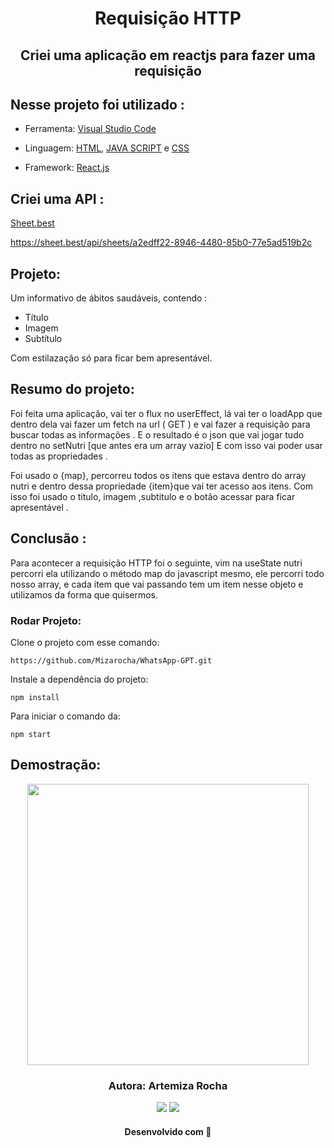 
<h1 align="center">Requisição HTTP</h1>

<h2 align="center">Criei uma aplicação em reactjs para fazer uma requisição</h2>

## Nesse projeto foi utilizado :

- Ferramenta: [Visual Studio Code](https://code.visualstudio.com/)          

- Linguagem: [HTML](https://developer.mozilla.org/pt-BR/docs/Web/HTML/Element/html), [JAVA SCRIPT](https://developer.mozilla.org/pt-BR/docs/Web/JavaScript) e [CSS](https://developer.mozilla.org/pt-BR/docs/Learn/Getting_started_with_the_web/CSS_basics)         
- Framework: [React.js](https://pt-br.reactjs.org/) 


## Criei uma API :

[Sheet.best](https://sheet.best/)            

https://sheet.best/api/sheets/a2edff22-8946-4480-85b0-77e5ad519b2c

## Projeto:    

 Um informativo de ábitos saudáveis, contendo :     
 - Título        
 - Imagem      
 - Subtítulo                
 
Com estilazação só para ficar bem apresentável.

## Resumo do projeto:    
Foi feita uma aplicação, vai ter o flux no userEffect, lá vai ter o 
loadApp que dentro dela vai fazer um fetch na url ( GET ) e vai fazer a requisição para buscar todas as informações .
E o resultado é o json que vai jogar tudo dentro no setNutri [que antes era um array vazio] E com isso vai poder usar todas as propriedades .

Foi usado o {map}, percorreu todos os itens que estava dentro do array nutri e dentro dessa propriedade {item}que vai ter acesso aos itens. 
Com isso foi usado o titulo, imagem ,subtitulo e o botão acessar para ficar apresentável .


## Conclusão :

Para acontecer a requisição HTTP foi o seguinte, vim na useState nutri percorri ela utilizando o método map do javascript mesmo, 
ele percorri todo nosso array, e cada item que vai passando tem um item nesse objeto e utilizamos da forma que quisermos.

### Rodar Projeto:

Clone o projeto com esse comando:

```
https://github.com/Mizarocha/WhatsApp-GPT.git
```
Instale a dependência do projeto:
```
npm install 
```
Para iniciar o comando da:
```
npm start
``` 
## Demostração: 

<div align="center">
<img width=450 height=450 src="https://user-images.githubusercontent.com/88461178/227242709-8a7da433-1d63-4142-9b9a-047d5a91a1ca.jpg"/>
</div>

<h3 align="center"> Autora: Artemiza Rocha</h3>   

<div align="center">
  <a href="https://www.linkedin.com/in/artemiza-rocha/a" target="_blank"><img src="https://img.shields.io/badge/-LinkedIn-%230077B5?style=for-the-badge&logo=linkedin&logoColor=white" target="_blank"></a> 
  <a href="https://github.com/Mizarocha" target="_blank"><img src="https://img.shields.io/badge/-GITHUB-%23E4405F?style=for-the-badge&logo=github&logoColor=white" target="_blank"></a>
  </div>

<h4 align="center">Desenvolvido com 💜 </h4>

